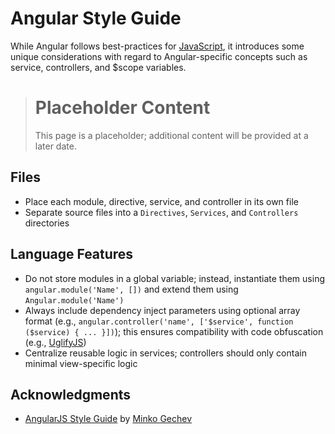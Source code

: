 # Angular Style Guide

While Angular follows best-practices for [JavaScript](./Readme.md), it introduces some unique considerations with regard to Angular-specific concepts such as service, controllers, and $scope variables.

> # Placeholder Content
> This page is a placeholder; additional content will be provided at a later date.

## Files
- Place each module, directive, service, and controller in its own file
- Separate source files into a `Directives`, `Services`, and `Controllers` directories

## Language Features
- Do not store modules in a global variable; instead, instantiate them using `angular.module('Name', [])` and extend them using `Angular.module('Name')`
- Always include dependency inject parameters using optional array format (e.g., `angular.controller('name', ['$service', function ($service) { ... }])`); this ensures compatibility with code obfuscation (e.g., [UglifyJS](http://lisperator.net/uglifyjs/))
- Centralize reusable logic in services; controllers should only contain minimal view-specific logic

## Acknowledgments
- [AngularJS Style Guide](https://github.com/mgechev/angularjs-style-guide) by [Minko Gechev](https://github.com/mgechev)

